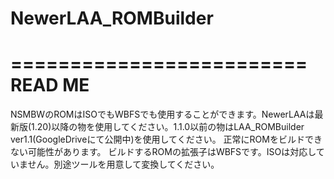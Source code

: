 # NewerLAA_ROMBuilder

=========================
        READ ME
=========================
NSMBWのROMはISOでもWBFSでも使用することができます。NewerLAAは最新版(1.20)以降の物を使用してください。1.1.0以前の物はLAA_ROMBuilder ver1.1(GoogleDriveにて公開中)を使用してください。
正常にROMをビルドできない可能性があります。
ビルドするROMの拡張子はWBFSです。ISOは対応していません。別途ツールを用意して変換してください。
